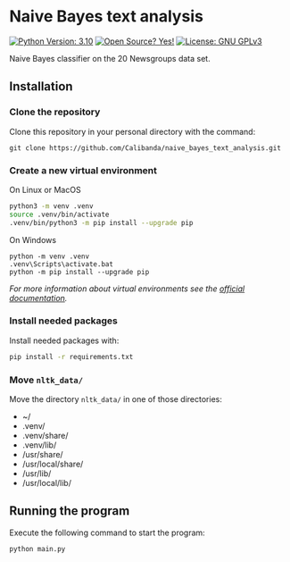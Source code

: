 # Naive Bayes text analysis
[![Python Version: 3.10](https://img.shields.io/badge/python-3.10-blue?style=for-the-badge&logo=python)](https://github.com/Calibanda/naive_bayes_text_analysis/)
[![Open Source? Yes!](https://img.shields.io/badge/Open%20Source%3F-Yes!-green?style=for-the-badge&logo=appveyor)](https://github.com/Calibanda/naive_bayes_text_analysis/)
[![License: GNU GPLv3](https://img.shields.io/github/license/Calibanda/naive_bayes_text_analysis?style=for-the-badge)](https://github.com/Calibanda/naive_bayes_text_analysis/blob/main/LICENSE)

Naive Bayes classifier on the 20 Newsgroups data set.

## Installation

### Clone the repository

Clone this repository in your personal directory with the command:

```
git clone https://github.com/Calibanda/naive_bayes_text_analysis.git
```

### Create a new virtual environment

On Linux or MacOS

```bash
python3 -m venv .venv
source .venv/bin/activate
.venv/bin/python3 -m pip install --upgrade pip
```

On Windows

```shell
python -m venv .venv
.venv\Scripts\activate.bat
python -m pip install --upgrade pip
```

*For more information about virtual environments see the [official documentation](https://docs.python.org/3/library/venv.html).*

### Install needed packages

Install needed packages with:

```bash
pip install -r requirements.txt
```

### Move ```nltk_data/```

Move the directory ```nltk_data/``` in one of those directories:

- ~/
- .venv/
- .venv/share/
- .venv/lib/
- /usr/share/
- /usr/local/share/
- /usr/lib/
- /usr/local/lib/


## Running the program

Execute the following command to start the program:

```bash
python main.py
```
